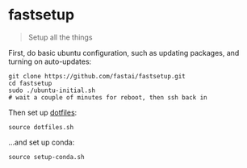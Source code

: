 # fastsetup
> Setup all the things

First, do basic ubuntu configuration, such as updating packages, and turning on auto-updates:

```
git clone https://github.com/fastai/fastsetup.git
cd fastsetup
sudo ./ubuntu-initial.sh
# wait a couple of minutes for reboot, then ssh back in
```

Then set up [dotfiles](https://github.com/fastai/dotfiles):

```
source dotfiles.sh
```

...and set up conda:

```
source setup-conda.sh
```
